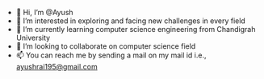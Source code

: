 - 👋 Hi, I’m @Ayush
- 👀 I’m interested in exploring and facing new challenges in every field
- 🌱 I’m currently learning computer science engineering from Chandigrah University
- 💞️ I’m looking to collaborate on computer science field
- 📫 You can reach me by sending a mail on my mail id i.e., ayushrai195@gmail.com

<!---
Ayush Kumar/Ayush6820 is a ✨ special ✨ repository because its `README.md` (this file) appears on your GitHub profile.
You can click the Preview link to take a look at your changes.
--->
